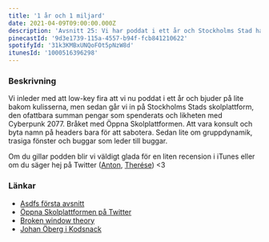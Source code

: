 ```yaml
---
title: '1 år och 1 miljard'
date: 2021-04-09T09:00:00.000Z
description: 'Avsnitt 25: Vi har poddat i ett år och Stockholms Stad har spenderat en miljard på ett system.'
pinecastId: '9d3e1739-115a-4557-b94f-fcb841210622'
spotifyId: '31k3KMBxUNQoFOt5pNzW8d'
itunesId: '1000516396298'
---
```


### Beskrivning

Vi inleder med att low-key fira att vi nu poddat i ett år och bjuder på lite bakom kulisserna, men sedan går vi in på Stockholms Stads skolplattform, den ofattbara summan pengar som spenderats och likheten med Cyberpunk 2077. Bråket med Öppna Skolplattformen. Att vara konsult och byta namn på headers bara för att sabotera. Sedan lite om gruppdynamik, trasiga fönster och buggar som leder till buggar.

Om du gillar podden blir vi väldigt glada för en liten recension i iTunes eller om du säger hej på Twitter ([Anton](https://twitter.com/Awnton), [Therése](https://twitter.com/tkomstadius)) <3

### Länkar

- [Asdfs första avsnitt](https://asdf.pizza/1-pepp-och-depp/)
- [Öppna Skolplattformen på Twitter](https://twitter.com/oppnaskolplatt)
- [Broken window theory](https://en.wikipedia.org/wiki/Broken_windows_theory)
- [Johan Öberg i Kodsnack](https://kodsnack.se/410/)
